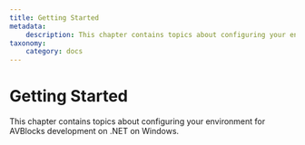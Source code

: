 ```yaml
---
title: Getting Started
metadata:
    description: This chapter contains topics about configuring your environment for AVBlocks development on .NET on Windows.
taxonomy:
    category: docs
---
```


# Getting Started

This chapter contains topics about configuring your environment for AVBlocks development on .NET on Windows.
